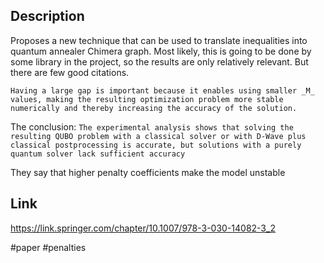 ## Description
Proposes a new technique that can be used to translate inequalities into quantum annealer Chimera graph. Most likely, this is going to be done by some library in the project, so the results are only relatively relevant. But there are few good citations.

`Having a large gap is important because it enables using smaller _M_ values, making the resulting optimization problem more stable numerically and thereby increasing the accuracy of the solution.`

The conclusion:
`The experimental analysis shows that solving the resulting QUBO problem with a classical solver or with D-Wave plus classical postprocessing is accurate, but solutions with a purely quantum solver lack sufficient accuracy`

They say that higher penalty coefficients make the model unstable

## Link
https://link.springer.com/chapter/10.1007/978-3-030-14082-3_2

#paper #penalties 